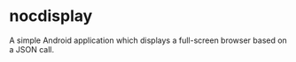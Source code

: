 nocdisplay
==========

A simple Android application which displays a full-screen browser based on a JSON call.
